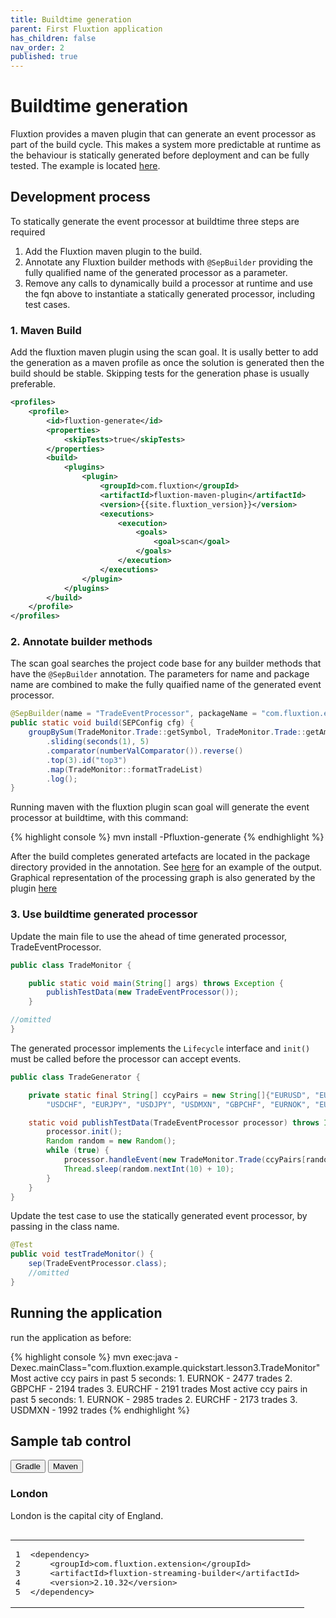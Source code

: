 ```yaml
---
title: Buildtime generation
parent: First Fluxtion application
has_children: false
nav_order: 2
published: true
---
```


# Buildtime generation
Fluxtion provides a maven plugin that can generate an event processor as part of the build cycle. 
This makes a system more predictable at runtime as the behaviour is statically generated before deployment and can be fully tested.
The example is located [here](https://github.com/v12technology/fluxtion/tree/{{site.fluxtion_version}}/examples/quickstart/lesson-3).

## Development process
To statically generate the event processor at buildtime three steps are required
1. Add the Fluxtion maven plugin to the build.
1. Annotate any Fluxtion builder methods with `@SepBuilder` providing the fully qualified name of the generated processor as a parameter.
1. Remove any calls to dynamically build a processor at runtime and use the fqn above to instantiate a statically generated processor, including test cases.

### 1. Maven Build
Add the fluxtion maven plugin using the scan goal. It is usally better to add the generation as a maven profile 
as once the solution is generated then the build should be stable. Skipping tests for the generation phase is usually preferable.

```xml
<profiles>
    <profile>
        <id>fluxtion-generate</id>
        <properties>
            <skipTests>true</skipTests>
        </properties>
        <build>
            <plugins>
                <plugin>
                    <groupId>com.fluxtion</groupId>
                    <artifactId>fluxtion-maven-plugin</artifactId>
                    <version>{{site.fluxtion_version}}</version>
                    <executions>
                        <execution>
                            <goals>
                                <goal>scan</goal>
                            </goals>
                        </execution>
                    </executions>
                </plugin>
            </plugins>
        </build>
    </profile>
</profiles>
```

### 2. Annotate builder methods
The scan goal searches the project code base for any builder methods that have the `@SepBuilder` annotation. 
The parameters for name and package name are combined to make the fully quaified name of the generated event processor.

```java
@SepBuilder(name = "TradeEventProcessor", packageName = "com.fluxtion.example.quickstart.lesson3.generated")
public static void build(SEPConfig cfg) {
    groupBySum(TradeMonitor.Trade::getSymbol, TradeMonitor.Trade::getAmount)
        .sliding(seconds(1), 5)
        .comparator(numberValComparator()).reverse()
        .top(3).id("top3")
        .map(TradeMonitor::formatTradeList)
        .log();
}
```

Running maven with the fluxtion plugin scan goal will generate the event processor at buildtime, with this command:

{% highlight console %}
mvn install -Pfluxtion-generate
{% endhighlight %}

After the build completes generated artefacts are located in the package directory provided in the annotation. 
See [here](https://github.com/v12technology/fluxtion/tree/{{site.fluxtion_version}}/examples/quickstart/lesson-3/src/main/java/com/fluxtion/example/quickstart/lesson3/generated) 
for an example of the output. Graphical representation of the processing graph is also generated
by the plugin [here](https://github.com/v12technology/fluxtion/blob/{{site.fluxtion_version}}/examples/quickstart/lesson-3/src/main/resources/com/fluxtion/example/quickstart/lesson3/generated/TradeEventProcessor.png)

### 3. Use buildtime generated processor
Update the main file to use the ahead of time generated processor, TradeEventProcessor.

```java
public class TradeMonitor {

    public static void main(String[] args) throws Exception {
        publishTestData(new TradeEventProcessor());
    }

//omitted 
}
```

The generated processor implements the `Lifecycle` interface and `init()` must be
called before the processor can accept events.

```java
public class TradeGenerator {

    private static final String[] ccyPairs = new String[]{"EURUSD", "EURCHF", "EURGBP", "GBPUSD",
        "USDCHF", "EURJPY", "USDJPY", "USDMXN", "GBPCHF", "EURNOK", "EURSEK"};

    static void publishTestData(TradeEventProcessor processor) throws InterruptedException {
        processor.init();
        Random random = new Random();
        while (true) {
            processor.handleEvent(new TradeMonitor.Trade(ccyPairs[random.nextInt(ccyPairs.length)], random.nextInt(100) + 10));
            Thread.sleep(random.nextInt(10) + 10);
        }
    }
}
```

Update the test case to use the statically generated event processor, by passing in the class name.

```java
@Test
public void testTradeMonitor() {
    sep(TradeEventProcessor.class);
    //omitted
}
```

## Running the application

run the application as before:

{% highlight console %}
mvn exec:java -Dexec.mainClass="com.fluxtion.example.quickstart.lesson3.TradeMonitor"
 Most active ccy pairs in past 5 seconds:
         1. EURNOK - 2477 trades
         2. GBPCHF - 2194 trades
         3. EURCHF - 2191 trades
 Most active ccy pairs in past 5 seconds:
         1. EURNOK - 2985 trades
         2. EURCHF - 2173 trades
         3. USDMXN - 1992 trades
{% endhighlight %}

## Sample tab control

<div class="tab">
  <button class="tablinks" onclick="openCity(event, 'Gradle')">Gradle</button>
  <button class="tablinks" onclick="openCity(event, 'Maven')" id="defaultOpen">Maven</button>
</div>

<div id="Gradle" class="tabcontent">
  <h3>London</h3>
  <p>London is the capital city of England.</p>
</div>


<div id="Maven" class="tabcontent">
<div class="language-xml highlighter-rouge"><div class="highlight"><pre class="highlight"><code><div class="table-wrapper"><table class="rouge-table"><tbody><tr><td class="rouge-gutter gl"><pre class="lineno">1
2
3
4
5
</pre></td><td class="rouge-code"><pre><span class="nt">&lt;dependency&gt;</span>
    <span class="nt">&lt;groupId&gt;</span>com.fluxtion.extension<span class="nt">&lt;/groupId&gt;</span>
    <span class="nt">&lt;artifactId&gt;</span>fluxtion-streaming-builder<span class="nt">&lt;/artifactId&gt;</span>
    <span class="nt">&lt;version&gt;</span>2.10.32<span class="nt">&lt;/version&gt;</span>
<span class="nt">&lt;/dependency&gt;</span>
</pre></td></tr></tbody></table></div></code></pre></div></div>
</div>


<script>
document.getElementById("defaultOpen").click();
</script>